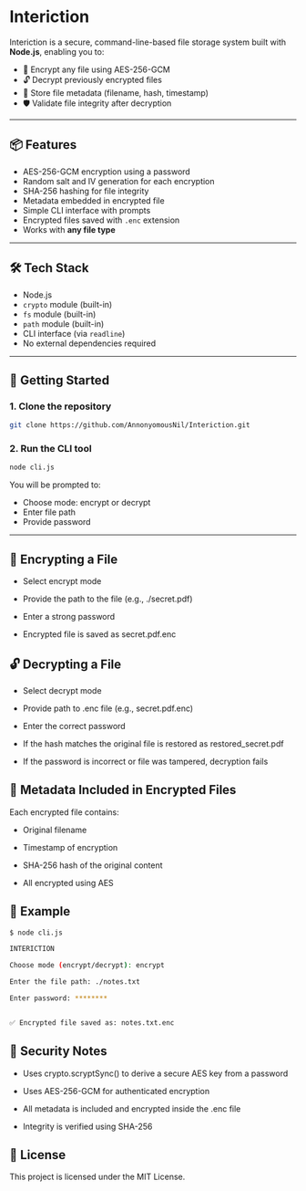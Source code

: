 # Interiction

Interiction is a secure, command-line-based file storage system built with **Node.js**, enabling you to:
- 🔐 Encrypt any file using AES-256-GCM
- 🔓 Decrypt previously encrypted files
- 🧾 Store file metadata (filename, hash, timestamp)
- 🛡️ Validate file integrity after decryption

---

## 📦 Features

- AES-256-GCM encryption using a password
- Random salt and IV generation for each encryption
- SHA-256 hashing for file integrity
- Metadata embedded in encrypted file
- Simple CLI interface with prompts
- Encrypted files saved with `.enc` extension
- Works with **any file type**

---

## 🛠️ Tech Stack

- Node.js
- `crypto` module (built-in)
- `fs` module (built-in)
- `path` module (built-in)
- CLI interface (via `readline`)
- No external dependencies required

---

## 🚀 Getting Started

### 1. Clone the repository
```bash
git clone https://github.com/AnnonyomousNil/Interiction.git
```

### 2. Run the CLI tool
```bash
node cli.js
```

You will be prompted to:

- Choose mode: encrypt or decrypt
- Enter file path
- Provide password

---

## 🔐 Encrypting a File
-  Select encrypt mode

-  Provide the path to the file (e.g., ./secret.pdf)

-  Enter a strong password

-  Encrypted file is saved as secret.pdf.enc



## 🔓 Decrypting a File
- Select decrypt mode

- Provide path to .enc file (e.g., secret.pdf.enc)

- Enter the correct password

- If the hash matches the original file is restored as restored_secret.pdf

- If the password is incorrect or file was tampered, decryption fails



## 📄 Metadata Included in Encrypted Files
Each encrypted file contains:

- Original filename

- Timestamp of encryption

- SHA-256 hash of the original content

- All encrypted using AES



## 🧪 Example
```bash
$ node cli.js

INTERICTION

Choose mode (encrypt/decrypt): encrypt

Enter the file path: ./notes.txt

Enter password: ********


✅ Encrypted file saved as: notes.txt.enc
```




## 📌 Security Notes
- Uses crypto.scryptSync() to derive a secure AES key from a password

- Uses AES-256-GCM for authenticated encryption

- All metadata is included and encrypted inside the .enc file

- Integrity is verified using SHA-256


## 📜 License
This project is licensed under the MIT License.



